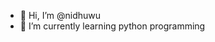 - 👋 Hi, I’m @nidhuwu
- 🌱 I’m currently learning python programming

<!---
nidhuwu/nidhuwu is a ✨ special ✨ repository because its `README.md` (this file) appears on your GitHub profile.
You can click the Preview link to take a look at your changes.
--->
